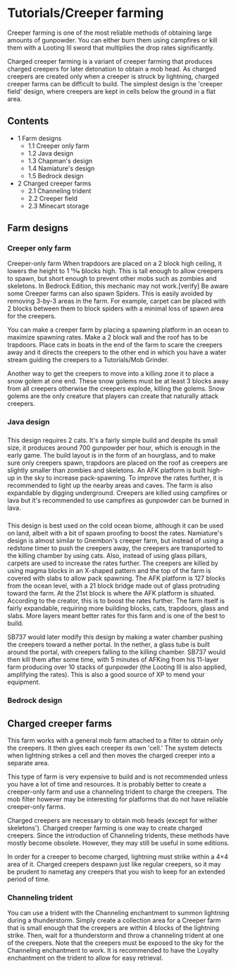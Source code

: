 # Tutorials/Creeper farming
Creeper farming is one of the most reliable methods of obtaining large amounts of gunpowder. You can either burn them using campfires or kill them with a Looting III sword that multiplies the drop rates significantly.

Charged creeper farming is a variant of creeper farming that produces charged creepers for later detonation to obtain a mob head. As charged creepers are created only when a creeper is struck by lightning, charged creeper farms can be difficult to build. The simplest design is the 'creeper field' design, where creepers are kept in cells below the ground in a flat area.

## Contents
- 1 Farm designs
	- 1.1 Creeper only farm
	- 1.2 Java design
	- 1.3 Chapman's design
	- 1.4 Namiature's design
	- 1.5 Bedrock design
- 2 Charged creeper farms
	- 2.1 Channeling trident
	- 2.2 Creeper field
	- 2.3 Minecart storage

## Farm designs
### Creeper only farm






























Creeper-only farm
When trapdoors are placed on a 2 block high ceiling, it lowers the height to 1 13⁄16 blocks high. This is tall enough to allow creepers to spawn, but short enough to prevent other mobs such as zombies and skeletons. In Bedrock Edition, this mechanic may not work.[verify] Be aware some Creeper farms can also spawn Spiders. This is easily avoided by removing 3-by-3 areas in the farm. For example, carpet can be placed with 2 blocks between them to block spiders with a minimal loss of spawn area for the creepers.

You can make a creeper farm by placing a spawning platform in an ocean to maximize spawning rates. Make a 2 block wall and the roof has to be trapdoors. Place cats in boats in the end of the farm to scare the creepers away and it directs the creepers to the other end in which you have a water stream guiding the creepers to a Tutorials/Mob Grinder.

Another way to get the creepers to move into a killing zone it to place a snow golem at one end. These snow golems must be at least 3 blocks away from all creepers otherwise the creepers explode, killing the golems. Snow golems are the only creature that players can create that naturally attack creepers.

### Java design



### 
This design requires 2 cats. It's a fairly simple build and despite its small size, it produces around 700 gunpowder per hour, which is enough in the early game. The build layout is in the form of an hourglass, and to make sure only creepers spawn, trapdoors are placed on the roof as creepers are slightly smaller than zombies and skeletons. An AFK platform is built high-up in the sky to increase pack-spawning. To improve the rates further, it is recommended to light up the nearby areas and caves. The farm is also expandable by digging underground. Creepers are killed using campfires or lava but it's recommended to use campfires as gunpowder can be burned in lava.

### 
This design is best used on the cold ocean biome, although it can be used on land, albeit with a bit of spawn proofing to boost the rates. Namiature's design is almost similar to Gnembon's creeper farm, but instead of using a redstone timer to push the creepers away, the creepers are transported to the killing chamber by using cats. Also, instead of using glass pillars, carpets are used to increase the rates further. The creepers are killed by using magma blocks in an X-shaped pattern and the top of the farm is covered with slabs to allow pack spawning. The AFK platform is 127 blocks from the ocean level, with a 21 block bridge made out of glass protruding toward the farm. At the 21st block is where the AFK platform is situated. According to the creator, this is to boost the rates further. The farm itself is fairly expandable, requiring more building blocks, cats, trapdoors, glass and slabs. More layers meant better rates for this farm and is one of the best to build.

SB737 would later modify this design by making a water chamber pushing the creepers toward a nether portal. In the nether, a glass tube is built around the portal, with creepers falling to the killing chamber. SB737 would then kill them after some time, with 5 minutes of AFKing from his 11-layer farm producing over 10 stacks of gunpowder (the Looting III is also applied, amplifying the rates). This is also a good source of XP to mend your equipment.

### Bedrock design



## Charged creeper farms
This farm works with a general mob farm attached to a filter to obtain only the creepers. It then gives each creeper its own 'cell.' The system detects when lightning strikes a cell and then moves the charged creeper into a separate area.

This type of farm is very expensive to build and is not recommended unless you have a lot of time and resources. It is probably better to create a creeper-only farm and use a channeling trident to charge the creepers. The mob filter however may be interesting for platforms that do not have reliable creeper-only farms.

Charged creepers are necessary to obtain mob heads (except for wither skeletons'). Charged creeper farming is one way to create charged creepers. Since the introduction of Channeling tridents, these methods have mostly become obsolete. However, they may still be useful in some editions.

In order for a creeper to become charged, lightning must strike within a 4×4 area of it. Charged creepers despawn just like regular creepers, so it may be prudent to nametag any creepers that you wish to keep for an extended period of time.

### Channeling trident
You can use a trident with the Channeling enchantment to summon lightning during a thunderstorm. Simply create a collection area for a Creeper farm that is small enough that the creepers are within 4 blocks of the lightning strike. Then, wait for a thunderstorm and throw a channeling trident at one of the creepers. Note that the creepers must be exposed to the sky for the Channeling enchantment to work. It is recommended to have the Loyalty enchantment on the trident to allow for easy retrieval.

